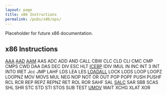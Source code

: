 ```yaml
---
layout: page
title: x86 Instructions
permalink: /pubs/x86/ops/
---
```


Placeholder for future x86 documentation.

x86 Instructions
----------------

[AAA](AAA/)
[AAD](AAD/)
[AAM](AAM/)
AAS
ADC
ADD
AND
CALL
CBW
CLC
CLD
CLI
CMC
CMP
CMPS
CWD
DAA
DAS
DEC
DIV
ESC
HLT
[ICEBP](ICEBP/)
IDIV
IMUL
IN
INC
INT 3
INT
INTO
IRET
Jcc
JMP
LAHF
LDS
LEA
LES
[LOADALL](LOADALL/)
LOCK
LODS
LOOP
LOOPZ
LOOPNZ
MOV
MOVS
MUL
NEG
NOP
NOT
OR
OUT
POP
POPF
PUSH
PUSHF
RCL
RCR
REP
REPZ
REPNZ
RET
ROL
ROR
SAHF
SAL
[SALC](SALC/)
SAR
SBB
SCAS
SHL
SHR
STC
STD
STI
STOS
SUB
TEST
[UMOV](UMOV/)
WAIT
XCHG
XLAT
XOR
